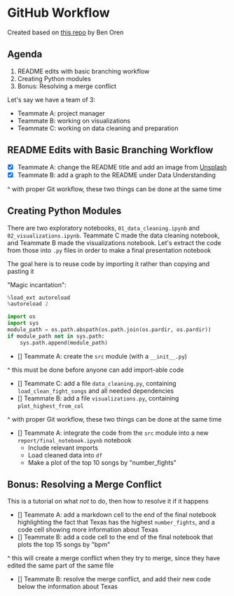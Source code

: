 # GitHub Workflow

Created based on [this repo](https://github.com/learn-co-curriculum/dsc-chi-warmup-py-files) by Ben Oren

## Agenda

1. README edits with basic branching workflow
2. Creating Python modules
3. Bonus: Resolving a merge conflict

Let's say we have a team of 3:

 - Teammate A: project manager
 - Teammate B: working on visualizations
 - Teammate C: working on data cleaning and preparation

## README Edits with Basic Branching Workflow

 - [x] Teammate A: change the README title and add an image from [Unsplash](https://unsplash.com/)
 - [x] Teammate B: add a graph to the README under Data Understanding

^ with proper Git workflow, these two things can be done at the same time

## Creating Python Modules

There are two exploratory notebooks, `01_data_cleaning.ipynb` and `02_visualizations.ipynb`. Teammate C made the data cleaning notebook, and Teammate B made the visualizations notebook. Let's extract the code from those into `.py` files in order to make a final presentation notebook

The goal here is to reuse code by importing it rather than copying and pasting it

"Magic incantation":

```python
%load_ext autoreload
%autoreload 2
```

```python
import os
import sys
module_path = os.path.abspath(os.path.join(os.pardir, os.pardir))
if module_path not in sys.path:
    sys.path.append(module_path)
```

 - [] Teammate A: create the `src` module (with a `__init__.py`)

^ this must be done before anyone can add import-able code

 - [] Teammate C: add a file `data_cleaning.py`, containing `load_clean_fight_songs` and all needed dependencies
 - [] Teammate B: add a file `visualizations.py`, containing `plot_highest_from_col`

^ with proper Git workflow, these two things can be done at the same time

 - [] Teammate A: integrate the code from the `src` module into a new `report/final_notebook.ipynb` notebook
    - Include relevant imports
    - Load cleaned data into `df`
    - Make a plot of the top 10 songs by "number_fights"

## Bonus: Resolving a Merge Conflict

This is a tutorial on what *not* to do, then how to resolve it if it happens

 - [] Teammate A: add a markdown cell to the end of the final notebook highlighting the fact that Texas has the highest `number_fights`, and a code cell showing more information about Texas
 - [] Teammate B: add a code cell to the end of the final notebook that plots the top 15 songs by "bpm"

^ this will create a merge conflict when they try to merge, since they have edited the same part of the same file

 - [] Teammate B: resolve the merge conflict, and add their new code below the information about Texas

